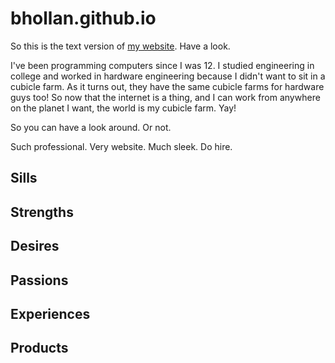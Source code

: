 # bhollan.github.io

So this is the text version of [my website](http://bhollan.github.io/).  Have a look.

I've been programming computers since I was 12.  I studied engineering in college and worked in hardware engineering because I didn't want to sit in a cubicle farm.  As it turns out, they have the same cubicle farms for hardware guys too!  So now that the internet is a thing, and I can work from anywhere on the planet I want, the world is my cubicle farm.  Yay!

So you can have a look around.  Or not.

Such professional.  Very website.  Much sleek. Do hire.

## Sills

## Strengths

## Desires

## Passions

## Experiences

## Products
